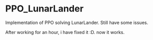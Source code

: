 # PPO_LunarLander
Implementation of PPO solving LunarLander. 
Still have some issues. 





After working for an hour, i have fixed it :D. now it works. 
